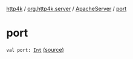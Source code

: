 [http4k](../../index.md) / [org.http4k.server](../index.md) / [ApacheServer](index.md) / [port](./port.md)

# port

`val port: `[`Int`](https://kotlinlang.org/api/latest/jvm/stdlib/kotlin/-int/index.html) [(source)](https://github.com/http4k/http4k/blob/master/http4k-server-apache/src/main/kotlin/org/http4k/server/ApacheServer.kt#L61)